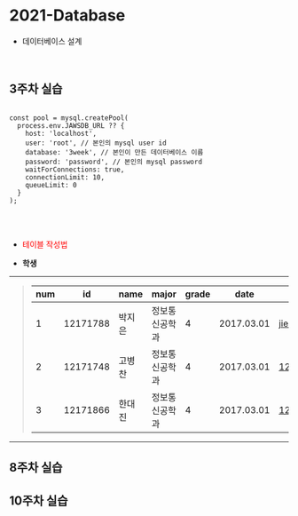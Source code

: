 # 2021-Database
- 데이터베이스 설계 

<br>

## 3주차 실습

<pre>
<code>
const pool = mysql.createPool(
  process.env.JAWSDB_URL ?? {
    host: 'localhost',
    user: 'root', // 본인의 mysql user id
    database: '3week', // 본인이 만든 데이터베이스 이름
    password: 'password', // 본인의 mysql password
    waitForConnections: true,
    connectionLimit: 10,
    queueLimit: 0
  }
);
</code>
</pre>

<br>

- <span style="color:red">테이블 작성법</span>

- **학생**

***
>num|id|name|major|grade|date|email
>---|---|---|---|---|---|---|
>1|12171788|박지은|정보통신공학과|4|2017.03.01|jieunpark@inha.edu
>2|12171748|고병찬|정보통신공학과|4|2017.03.01|12171748@inha.edu
>3|12171866|한대진|정보통신공학과|4|2017.03.01|12171866@inha.edu
***


## 8주차 실습


## 10주차 실습
